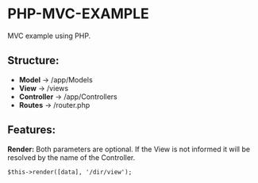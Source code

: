 # PHP-MVC-EXAMPLE
 MVC example using PHP.

 ## Structure:

* __Model__      -> /app/Models
* __View__       -> /views
* __Controller__ -> /app/Controllers
* __Routes__ -> /router.php

## Features:

 **Render:**  Both parameters are optional. If the View is not informed it will be resolved by the name of the Controller.
 
```
$this->render([data], '/dir/view');
```